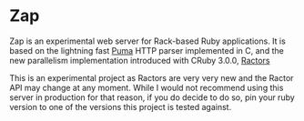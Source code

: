 # Zap

Zap is an experimental web server for Rack-based Ruby applications. It is based on the lightning fast [Puma](https://puma.io/) HTTP parser implemented in C,
and the new parallelism implementation introduced with CRuby 3.0.0, [Ractors](https://github.com/ruby/ruby/blob/master/doc/ractor.md)

This is an experimental project as Ractors are very very new and the Ractor API may change at any moment. While I would not recommend using this server in production for that reason,
if you do decide to do so, pin your ruby version to one of the versions this project is tested against.
